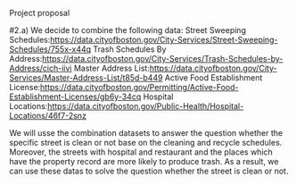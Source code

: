 Project proposal 

#2.a)
We decide to combine the following data:
  Street Sweeping Schedules:<https://data.cityofboston.gov/City-Services/Street-Sweeping-Schedules/755x-x44q>
  Trash Schedules By Address:<https://data.cityofboston.gov/City-Services/Trash-Schedules-by-Address/cich-iivi>
  Master Address List:<https://data.cityofboston.gov/City-Services/Master-Address-List/t85d-b449>
  Active Food Establishment License:<https://data.cityofboston.gov/Permitting/Active-Food-Establishment-Licenses/gb6y-34cq>
  Hospital Locations:<https://data.cityofboston.gov/Public-Health/Hospital-Locations/46f7-2snz>

We will usse the combination datasets to answer the question whether the specific street is clean or not base on the cleaning and recycle schedules. Moreover, the streets with hospital and restaurant and the places which have the property record are more likely to produce trash. As a result, we can use these datas to solve the question whether the street is clean or not.


